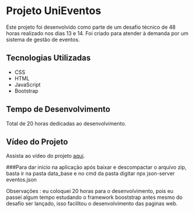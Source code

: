 # Projeto UniEventos

Este projeto foi desenvolvido como parte de um desafio técnico de 48 horas realizado nos dias 13 e 14. Foi criado para atender à demanda por um sistema de gestão de eventos.

## Tecnologias Utilizadas
- CSS
- HTML
- JavaScript
- Bootstrap

## Tempo de Desenvolvimento
Total de 20 horas dedicadas ao desenvolvimento.

## Vídeo do Projeto
Assista ao vídeo do projeto [aqui]([https://www.youtube.com/watch?v=KDTsTCcTYXg](https://youtu.be/I5O7YzpQ4Bc)).


###Para dar inicio na aplicação após baixar e descompactar o arquivo zip, basta ir na pasta data_base e no cmd da pasta digitar npx json-server eventos.json

Observações : eu coloquei 20 horas para o desenvolvimento, pois eu passei algum tempo estudando o framework booststrap antes mesmo do desafio ser lançado, isso facilitou o desenvolvimento das paginas web.
